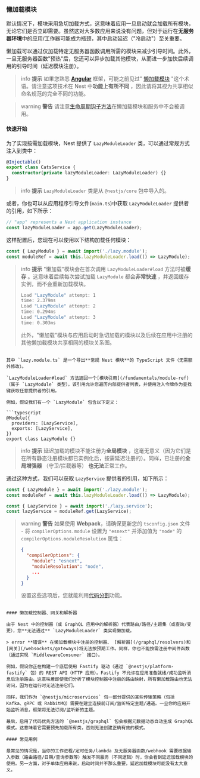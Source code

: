 ### 懒加载模块

默认情况下，模块采用急切加载方式，这意味着应用一旦启动就会加载所有模块，无论它们是否立即需要。虽然这对大多数应用来说没有问题，但对于运行在**无服务器环境**中的应用/工作器可能成为瓶颈，其中启动延迟（"冷启动"）至关重要。

懒加载可以通过仅加载特定无服务器函数调用所需的模块来减少引导时间。此外，一旦无服务器函数"预热"后，您还可以异步加载其他模块，从而进一步加快后续调用的引导时间（延迟模块注册）。

> info **提示** 如果您熟悉 **[Angular](https://angular.dev/)** 框架，可能之前见过" [懒加载模块](https://angular.dev/guide/ngmodules/lazy-loading#lazy-loading-basics) "这个术语。请注意这项技术在 Nest 中**功能上有所不同** ，因此请将其视为共享相似命名规范的完全不同的功能。

> warning **警告** 请注意[生命周期钩子方法](https://docs.nestjs.com/fundamentals/lifecycle-events)在懒加载模块和服务中不会被调用。

#### 快速开始

为了实现按需加载模块，Nest 提供了 `LazyModuleLoader` 类，可以通过常规方式注入到类中：

```typescript title="cats.service"
@Injectable()
export class CatsService {
  constructor(private lazyModuleLoader: LazyModuleLoader) {}
}
```

> info **提示** `LazyModuleLoader` 类是从 `@nestjs/core` 包中导入的。

或者，你也可以从应用程序引导文件(`main.ts`)中获取 `LazyModuleLoader` 提供者的引用，如下所示：

```typescript
// "app" represents a Nest application instance
const lazyModuleLoader = app.get(LazyModuleLoader);
```

这样配置后，您现在可以使用以下结构加载任何模块：

```typescript
const { LazyModule } = await import('./lazy.module');
const moduleRef = await this.lazyModuleLoader.load(() => LazyModule);
```

> info **提示** "懒加载"模块会在首次调用 `LazyModuleLoader#load` 方法时被**缓存** 。这意味着后续每次尝试加载 `LazyModule` 都会**非常快速** ，并返回缓存实例，而不会重新加载模块。
>
> ```bash
> Load "LazyModule" attempt: 1
> time: 2.379ms
> Load "LazyModule" attempt: 2
> time: 0.294ms
> Load "LazyModule" attempt: 3
> time: 0.303ms
> ```
>
> 此外，"懒加载"模块与应用启动时急切加载的模块以及后续在应用中注册的其他懒加载模块共享相同的模块关系图。
```

其中 `lazy.module.ts` 是一个导出**常规 Nest 模块**的 TypeScript 文件（无需额外修改）。

`LazyModuleLoader#load` 方法返回一个[模块引用](/fundamentals/module-ref) （属于 `LazyModule` 类型），该引用允许您遍历内部提供者列表，并使用注入令牌作为查找键获取任意提供者的引用。

例如，假设我们有一个 `LazyModule` 包含以下定义：

```typescript
@Module({
  providers: [LazyService],
  exports: [LazyService],
})
export class LazyModule {}
```

> info **提示** 延迟加载的模块不能注册为**全局模块** ，这毫无意义（因为它们是在所有静态注册模块都已实例化后，按需延迟注册的）。同样，已注册的**全局增强器** （守卫/拦截器等） **也无法**正常工作。

通过这种方式，我们可以获取 `LazyService` 提供者的引用，如下所示：

```typescript
const { LazyModule } = await import('./lazy.module');
const moduleRef = await this.lazyModuleLoader.load(() => LazyModule);

const { LazyService } = await import('./lazy.service');
const lazyService = moduleRef.get(LazyService);
```

> warning **警告** 如果使用 **Webpack**，请确保更新您的 `tsconfig.json` 文件 - 将 `compilerOptions.module` 设置为 `"esnext"` 并添加值为 `"node"` 的 `compilerOptions.moduleResolution` 属性：
> 
> ```json
> {
>   "compilerOptions": {
>     "module": "esnext",
>     "moduleResolution": "node",
>     ...
>   }
> }
> ```
> 
> 设置这些选项后，您就能利用[代码分割](https://webpack.js.org/guides/code-splitting/)功能。
```

#### 懒加载控制器、网关和解析器

由于 Nest 中的控制器（或 GraphQL 应用中的解析器）代表路由/路径/主题集（或查询/变更），您**无法通过** `LazyModuleLoader` 类实现懒加载。

> error **错误** 在懒加载模块中注册的控制器、 [解析器](/graphql/resolvers)和[网关](/websockets/gateways)将无法按预期工作。同样，你也不能按需注册中间件函数（通过实现 `MiddlewareConsumer` 接口）。

例如，假设你正在构建一个底层使用 Fastify 驱动（通过 `@nestjs/platform-fastify` 包）的 REST API（HTTP 应用）。Fastify 不允许在应用准备就绪/成功监听消息后注册路由。这意味着即使我们分析了模块控制器中注册的路由映射，所有懒加载路由也无法访问，因为在运行时无法注册它们。

同样，我们作为 `@nestjs/microservices` 包一部分提供的某些传输策略（包括 Kafka、gRPC 或 RabbitMQ）需要在建立连接前订阅/监听特定主题/通道。一旦你的应用开始监听消息，框架将无法订阅/监听新的主题。

最后，启用了代码优先方法的 `@nestjs/graphql` 包会根据元数据动态自动生成 GraphQL 模式。这意味着它需要预先加载所有类，否则无法创建正确有效的模式。

#### 常见用例

最常见的情况是，当你的工作进程/定时任务/lambda 及无服务器函数/webhook 需要根据输入参数（路由路径/日期/查询参数等）触发不同服务（不同逻辑）时，你会看到延迟加载模块的使用。另一方面，对于单体应用来说，启动时间并不那么重要，延迟加载模块可能没有太大意义。
